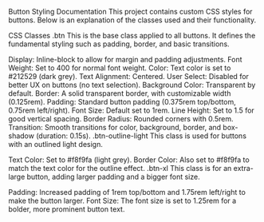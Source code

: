 Button Styling Documentation
This project contains custom CSS styles for buttons. Below is an explanation of the classes used and their functionality.

CSS Classes
.btn
This is the base class applied to all buttons. It defines the fundamental styling such as padding, border, and basic transitions.

Display: Inline-block to allow for margin and padding adjustments.
Font Weight: Set to 400 for normal font weight.
Color: Text color is set to #212529 (dark grey).
Text Alignment: Centered.
User Select: Disabled for better UX on buttons (no text selection).
Background Color: Transparent by default.
Border: A solid transparent border, with customizable width (0.125rem).
Padding: Standard button padding (0.375rem top/bottom, 0.75rem left/right).
Font Size: Default set to 1rem.
Line Height: Set to 1.5 for good vertical spacing.
Border Radius: Rounded corners with 0.5rem.
Transition: Smooth transitions for color, background, border, and box-shadow (duration: 0.15s).
.btn-outline-light
This class is used for buttons with an outlined light design.

Text Color: Set to #f8f9fa (light grey).
Border Color: Also set to #f8f9fa to match the text color for the outline effect.
.btn-xl
This class is for an extra-large button, adding larger padding and a bigger font size.

Padding: Increased padding of 1rem top/bottom and 1.75rem left/right to make the button larger.
Font Size: The font size is set to 1.25rem for a bolder, more prominent button text.